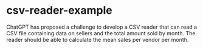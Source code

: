 # csv-reader-example
ChatGPT has proposed a challenge to develop a CSV reader that can read a CSV file containing data on sellers and the total amount sold by month. The reader should be able to calculate the mean sales per vendor per month.